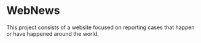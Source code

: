# WebNews
This project consists of a website focused on reporting cases that happen or have happened around the world.